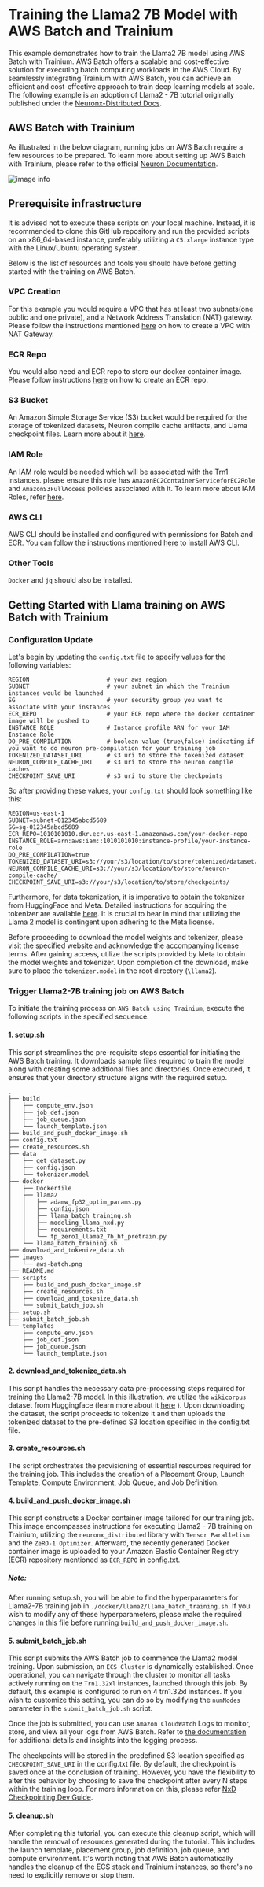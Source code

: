 # Training the Llama2 7B Model with AWS Batch and Trainium

This example demonstrates how to train the Llama2 7B model using AWS Batch with Trainium. AWS Batch offers a scalable and cost-effective solution for executing batch computing workloads in the AWS Cloud. By seamlessly integrating Trainium with AWS Batch, you can achieve an efficient and cost-effective approach to train deep learning models at scale.
The following example is an adoption of Llama2 - 7B tutorial originally published under the [Neuronx-Distributed Docs](https://awsdocs-neuron.readthedocs-hosted.com/en/latest/libraries/neuronx-distributed/tutorials/training_llama2_7b.html#llama2-7b-tp-zero1-tutorial).


## AWS Batch with Trainium

As illustrated in the below diagram, running jobs on AWS Batch require a few resources to be prepared. To learn more about setting up AWS Batch with Trainium, please refer to the official [Neuron Documentation](https://awsdocs-neuron.readthedocs-hosted.com/en/latest/general/devflows/training/batch/batch-training.html#batch-training).

![image info](./images/aws-batch.png)

## Prerequisite infrastructure

It is advised not to execute these scripts on your local machine. Instead, it is recommended to clone this GitHub repository and run the provided scripts on an x86_64-based instance, preferably utilizing a `C5.xlarge` instance type with the Linux/Ubuntu operating system.

Below is the list of resources and tools you should have before getting started with the training on AWS Batch. 

### VPC Creation
For this example you would require a VPC that has at least two subnets(one public and one private), and a Network Address Translation (NAT) gateway. Please follow the instructions mentioned [here](https://docs.aws.amazon.com/appstream2/latest/developerguide/managing-network-internet-NAT-gateway.html) on how to create a VPC with NAT Gateway.

### ECR Repo 
You would also need and ECR repo to store our docker container image. Please follow instructions [here](https://docs.aws.amazon.com/AmazonECR/latest/userguide/repository-create.html) on how to create an ECR repo.

### S3 Bucket
An Amazon Simple Storage Service (S3) bucket would be required for the storage of tokenized datasets, Neuron compile cache artifacts, and Llama checkpoint files. Learn more about it [here](https://docs.aws.amazon.com/AmazonS3/latest/userguide/creating-bucket.html).

### IAM Role
An IAM role would be needed which will be associated with the Trn1 instances. please ensure this role has `AmazonEC2ContainerServiceforEC2Role` and `AmazonS3FullAccess` policies associated with it. To learn more about IAM Roles, refer [here](https://docs.aws.amazon.com/IAM/latest/UserGuide/id_roles_create.html).

### AWS CLI
AWS CLI should be installed and configured with permissions for Batch and ECR. You can follow the instructions mentioned [here](https://docs.aws.amazon.com/cli/latest/userguide/getting-started-install.html) to install AWS CLI. 

### Other Tools
`Docker` and `jq` should also be installed.

## Getting Started with Llama training on AWS Batch with Trainium

### Configuration Update

Let's begin by updating the `config.txt` file to specify values for the following variables:

    REGION                      # your aws region
    SUBNET                      # your subnet in which the Trainium instances would be launched
    SG                          # your security group you want to associate with your instances
    ECR_REPO                    # your ECR repo where the docker container image will be pushed to
    INSTANCE_ROLE               # Instance profile ARN for your IAM Instance Role
    DO_PRE_COMPILATION          # boolean value (true\false) indicating if you want to do neuron pre-compilation for your training job
    TOKENIZED_DATASET_URI       # s3 uri to store the tokenized dataset
    NEURON_COMPILE_CACHE_URI    # s3 uri to store the neuron compile caches
    CHECKPOINT_SAVE_URI         # s3 uri to store the checkpoints

So after providing these values, your `config.txt` should look something like this:

    REGION=us-east-1
    SUBNET=subnet-012345abcd5689
    SG=sg-012345abcd5689
    ECR_REPO=1010101010.dkr.ecr.us-east-1.amazonaws.com/your-docker-repo
    INSTANCE_ROLE=arn:aws:iam::1010101010:instance-profile/your-instance-role
    DO_PRE_COMPILATION=true
    TOKENIZED_DATASET_URI=s3://your/s3/location/to/store/tokenized/dataset/
    NEURON_COMPILE_CACHE_URI=s3://your/s3/location/to/store/neuron-compile-cache/
    CHECKPOINT_SAVE_URI=s3://your/s3/location/to/store/checkpoints/

Furthermore, for data tokenization, it is imperative to obtain the tokenizer from HuggingFace and Meta. Detailed instructions for acquiring the tokenizer are available [here](https://huggingface.co/meta-llama/Llama-2-7b). It is crucial to bear in mind that utilizing the Llama 2 model is contingent upon adhering to the Meta license.

Before proceeding to download the model weights and tokenizer, please visit the specified website and acknowledge the accompanying license terms. After gaining access, utilize the scripts provided by Meta to obtain the model weights and tokenizer. Upon completion of the download, make sure to place the `tokenizer.model` in the root directory (`\llama2`).

### Trigger Llama2-7B training job on AWS Batch
To initiate the training process on `AWS Batch using Trainium`, execute the following scripts in the specified sequence.

#### 1. setup.sh

This script streamlines the pre-requisite steps essential for initiating the AWS Batch training. It downloads sample files required to train the model along with creating some additional files and directories.  Once executed, it ensures that your directory structure aligns with the required setup.

    .
    ├── build
    │   ├── compute_env.json
    │   ├── job_def.json
    │   ├── job_queue.json
    │   └── launch_template.json
    ├── build_and_push_docker_image.sh
    ├── config.txt
    ├── create_resources.sh
    ├── data
    │   ├── get_dataset.py
    │   ├── config.json
    │   └── tokenizer.model
    ├── docker
    │   ├── Dockerfile
    │   ├── llama2
    │   │   ├── adamw_fp32_optim_params.py
    │   │   ├── config.json
    │   │   ├── llama_batch_training.sh
    │   │   ├── modeling_llama_nxd.py
    │   │   ├── requirements.txt
    │   │   └── tp_zero1_llama2_7b_hf_pretrain.py
    │   └── llama_batch_training.sh
    ├── download_and_tokenize_data.sh
    ├── images
    │   └── aws-batch.png
    ├── README.md
    ├── scripts
    │   ├── build_and_push_docker_image.sh
    │   ├── create_resources.sh
    │   ├── download_and_tokenize_data.sh
    │   └── submit_batch_job.sh
    ├── setup.sh
    ├── submit_batch_job.sh
    └── templates
        ├── compute_env.json
        ├── job_def.json
        ├── job_queue.json
        └── launch_template.json

#### 2. download_and_tokenize_data.sh

This script handles the necessary data pre-processing steps required for training the Llama2-7B model. In this illustration, we utilize the `wikicorpus` dataset from Huggingface (learn more about it [here](https://huggingface.co/datasets/wikicorpus) ). Upon downloading the dataset, the script proceeds to tokenize it and then uploads the tokenized dataset to the pre-defined S3 location specified in the config.txt file. 

#### 3. create_resources.sh
The script orchestrates the provisioning of essential resources required for the training job. This includes the creation of a Placement Group, Launch Template, Compute Environment, Job Queue, and Job Definition.

#### 4. build_and_push_docker_image.sh
This script constructs a Docker container image tailored for our training job. This image encompasses instructions for executing Llama2 - 7B training on Trainium, utilizing the `neuronx_distributed` library with `Tensor Parallelism` and the `ZeRO-1 Optimizer`. Afterward, the recently generated Docker container image is uploaded to your Amazon Elastic Container Registry (ECR) repository mentioned as `ECR_REPO` in config.txt. 

##### Note: 
After running setup.sh, you will be able to find the hyperparameters for Llama2-7B training job in `./docker/llama2/llama_batch_training.sh`. If you wish to modify any of these hyperparameters, please make the required changes in this file before running `build_and_push_docker_image.sh`.

#### 5. submit_batch_job.sh
This script submits the AWS Batch job to commence the Llama2 model training. Upon submission, an `ECS Cluster` is dynamically established. Once operational, you can navigate through the cluster to monitor all tasks actively running on the `Trn1.32xl` instances, launched through this job.
By default, this example is configured to run on 4 trn1.32xl instances. If you wish to customize this setting, you can do so by modifying the `numNodes` parameter in the `submit_batch_job.sh` script.

Once the job is submitted, you can use `Amazon CloudWatch` Logs to monitor, store, and view all your logs from AWS Batch. Refer to [the documentation](https://docs.aws.amazon.com/batch/latest/userguide/batch-eks-cloudwatch-logs.html) for additional details and insights into the logging process. 

The checkpoints will be stored in the predefined S3 location specified as `CHECKPOINT_SAVE_URI` in the config.txt file. By default, the checkpoint is saved once at the conclusion of training. However, you have the flexibility to alter this behavior by choosing to save the checkpoint after every N steps within the training loop. For more information on this, please refer [NxD Checkpointing Dev Guide](https://awsdocs-neuron.readthedocs-hosted.com/en/latest/libraries/neuronx-distributed/tutorials/training_llama2_7b.html#checkpointing).

#### 5. cleanup.sh
After completing this tutorial, you can execute this cleanup script, which will handle the removal of resources generated during the tutorial. This includes the launch template, placement group, job definition, job queue, and compute environment. It's worth noting that AWS Batch automatically handles the cleanup of the ECS stack and Trainium instances, so there's no need to explicitly remove or stop them.
